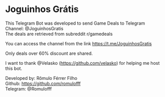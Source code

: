 <h1> Joguinhos Grátis </h1>

This Telegram Bot was developed to send Game Deals to Telegram Channel: @JoguinhosGratis<br>
The deals are retrieved from subreddit r/gamedeals <br>

You can access the channel from the link https://t.me/JoguinhosGratis <br>

Only deals over 60% discount are shared. <br>

I want to thank @Velasko (https://github.com/velasko) for helping me host this bot.

Developed by: Rômulo Férrer Filho<br>
Github: https://github.com/romulofff<br>
Telegram: @Romulofff
